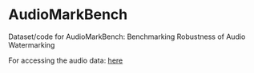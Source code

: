 # AudioMarkBench
Dataset/code for AudioMarkBench: Benchmarking Robustness of Audio Watermarking

For accessing the audio data: [here](https://drive.google.com/drive/folders/1037mBf4LoGq0CDxe6hYx5fNNv56AY_9e?usp=sharing)

